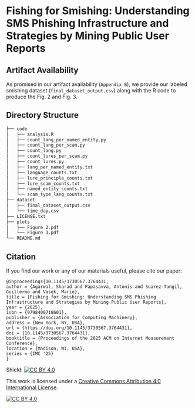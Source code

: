 # Fishing for Smishing: Understanding SMS Phishing Infrastructure and Strategies by Mining Public User Reports

## Artifact Availability
As promised in our artifact availability (`Appendix B`), we provide our labeled smishing dataset (`final_dataset_output.csv`) along with the R code to produce the Fig. 2 and Fig. 3. 

## Directory Structure

```bash
├── code
│   ├── analysis.R
│   ├── count_lang_per_named_entity.py
│   ├── count_lang_per_scam.py
│   ├── count_lang.py
│   ├── count_lures_per_scam.py
│   ├── count_lures.py
│   ├── lang_per_named_entity.txt
│   ├── language_counts.txt
│   ├── lure_principle_counts.txt
│   ├── lure_scam_counts.txt
│   ├── named_entity_counts.txt
│   └── scam_type_lang_counts.txt
├── dataset
│   ├── final_dataset_output.csv
│   └── time_day.csv
├── LICENSE.txt
├── plots
│   ├── Figure 2.pdf
│   └── Figure 3.pdf
└── README.md
```

<a name="bibtex"></a>
## Citation

If you find our work or any of our materials useful, please cite our paper:

```
@inproceedings{10.1145/3730567.3764431,
author = {Agarwal, Sharad and Papasavva, Antonis and Suarez-Tangil, Guillermo and Vasek, Marie},
title = {Fishing for Smishing: Understanding SMS Phishing Infrastructure and Strategies by Mining Public User Reports},
year = {2025},
isbn = {9798400718601},
publisher = {Association for Computing Machinery},
address = {New York, NY, USA},
url = {https://doi.org/10.1145/3730567.3764431},
doi = {10.1145/3730567.3764431},
booktitle = {Proceedings of the 2025 ACM on Internet Measurement Conference},
location = {Madison, WI, USA},
series = {IMC '25}
}
```

Shield: [![CC BY 4.0][cc-by-shield]][cc-by]

This work is licensed under a
[Creative Commons Attribution 4.0 International License][cc-by].

[![CC BY 4.0][cc-by-image]][cc-by]

[cc-by]: http://creativecommons.org/licenses/by/4.0/
[cc-by-image]: https://i.creativecommons.org/l/by/4.0/88x31.png
[cc-by-shield]: https://img.shields.io/badge/License-CC%20BY%204.0-lightgrey.svg